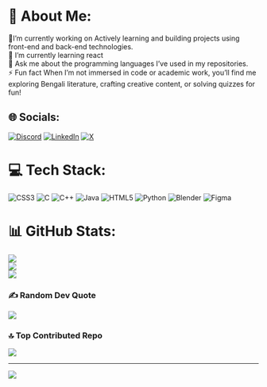 # 💫 About Me:
🔭I’m currently working on Actively learning and building projects using front-end and back-end technologies.<br>🌱 I’m currently learning react<br>💬 Ask me about the programming languages I’ve used in my repositories.<br>⚡ Fun fact When I’m not immersed in code or academic work, you’ll find me exploring Bengali literature, crafting creative content, or solving quizzes for fun!


## 🌐 Socials:
[![Discord](https://img.shields.io/badge/Discord-%237289DA.svg?logo=discord&logoColor=white)](https://discord.gg/https://discord.gg/NxSN8sWu) [![LinkedIn](https://img.shields.io/badge/LinkedIn-%230077B5.svg?logo=linkedin&logoColor=white)](https://linkedin.com/in/www.linkedin.com/in/tanbi-ghosh-333945281) [![X](https://img.shields.io/badge/X-black.svg?logo=X&logoColor=white)](https://x.com/https://x.com/TanbiGhosh) 

# 💻 Tech Stack:
![CSS3](https://img.shields.io/badge/css3-%231572B6.svg?style=for-the-badge&logo=css3&logoColor=white) ![C](https://img.shields.io/badge/c-%2300599C.svg?style=for-the-badge&logo=c&logoColor=white) ![C++](https://img.shields.io/badge/c++-%2300599C.svg?style=for-the-badge&logo=c%2B%2B&logoColor=white) ![Java](https://img.shields.io/badge/java-%23ED8B00.svg?style=for-the-badge&logo=openjdk&logoColor=white) ![HTML5](https://img.shields.io/badge/html5-%23E34F26.svg?style=for-the-badge&logo=html5&logoColor=white) ![Python](https://img.shields.io/badge/python-3670A0?style=for-the-badge&logo=python&logoColor=ffdd54) ![Blender](https://img.shields.io/badge/blender-%23F5792A.svg?style=for-the-badge&logo=blender&logoColor=white) ![Figma](https://img.shields.io/badge/figma-%23F24E1E.svg?style=for-the-badge&logo=figma&logoColor=white)
# 📊 GitHub Stats:
![](https://github-readme-stats.vercel.app/api?username=Tanbigh&theme=dark&hide_border=false&include_all_commits=false&count_private=false)<br/>
![](https://nirzak-streak-stats.vercel.app/?user=Tanbigh&theme=dark&hide_border=false)<br/>
![](https://github-readme-stats.vercel.app/api/top-langs/?username=Tanbigh&theme=dark&hide_border=false&include_all_commits=false&count_private=false&layout=compact)

### ✍️ Random Dev Quote
![](https://quotes-github-readme.vercel.app/api?type=horizontal&theme=radical)

### 🔝 Top Contributed Repo
![](https://github-contributor-stats.vercel.app/api?username=Tanbigh&limit=5&theme=dark&combine_all_yearly_contributions=true)

---
[![](https://visitcount.itsvg.in/api?id=Tanbigh&icon=0&color=0)](https://visitcount.itsvg.in)

<!-- Proudly created with GPRM ( https://gprm.itsvg.in ) -->
